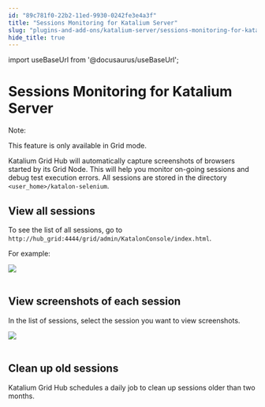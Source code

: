 ```yaml
---
id: "89c781f0-22b2-11ed-9930-0242fe3e4a3f"
title: "Sessions Monitoring for Katalium Server"
slug: "plugins-and-add-ons/katalium-server/sessions-monitoring-for-katalium-server"
hide_title: true
---
```

import useBaseUrl from '@docusaurus/useBaseUrl';


# <a id="id" class="anchor_top_offset"/><a id="ariaid-title1" class="anchor_top_offset"/>Sessions Monitoring for Katalium Server

<div xmlns="http://www.w3.org/1999/xhtml" className="note note note_note"><span className="note__title">Note:</span> 
  <p className="p">This feature is only available in Grid mode.</p>
</div>
<p xmlns="http://www.w3.org/1999/xhtml" className="p">Katalium Grid Hub will automatically capture screenshots of   browsers started by its Grid Node. This will help you monitor   on-going sessions and debug test execution errors. All sessions are   stored in the directory   <code className="ph codeph">&lt;user_home&gt;/katalon-selenium</code>.</p> 
    

## <a id="id_1" class="anchor_top_offset"/>View all sessions

    
      
<p xmlns="http://www.w3.org/1999/xhtml" className="p">To see the list of all sessions, go to   <code className="ph codeph">http://hub_grid:4444/grid/admin/KatalonConsole/index.html</code>.</p> 
      
<p xmlns="http://www.w3.org/1999/xhtml" className="p">For example:</p> 
      
<p xmlns="http://www.w3.org/1999/xhtml" className="p">   <img className="image" src={useBaseUrl("https://github.com/katalon-studio/docs-images/raw/master/katalium-server/docs/view-session-details/1-view-session.png")} /><br /><br /> </p> 
    
  
    

## <a id="id_2" class="anchor_top_offset"/>View screenshots of each session

    
      
<p xmlns="http://www.w3.org/1999/xhtml" className="p">In the list of sessions, select the session you want to view   screenshots.</p> 
      
<p xmlns="http://www.w3.org/1999/xhtml" className="p">   <img className="image" src={useBaseUrl("https://github.com/katalon-studio/docs-images/raw/master/katalium-server/docs/view-session-details/2-session-details.png")} /><br /><br /> </p> 
    
  
    

## <a id="id_3" class="anchor_top_offset"/>Clean up old sessions

    
      
<p xmlns="http://www.w3.org/1999/xhtml" className="p">Katalium Grid Hub schedules a daily job to clean up sessions   older than two months.</p> 
    
  
